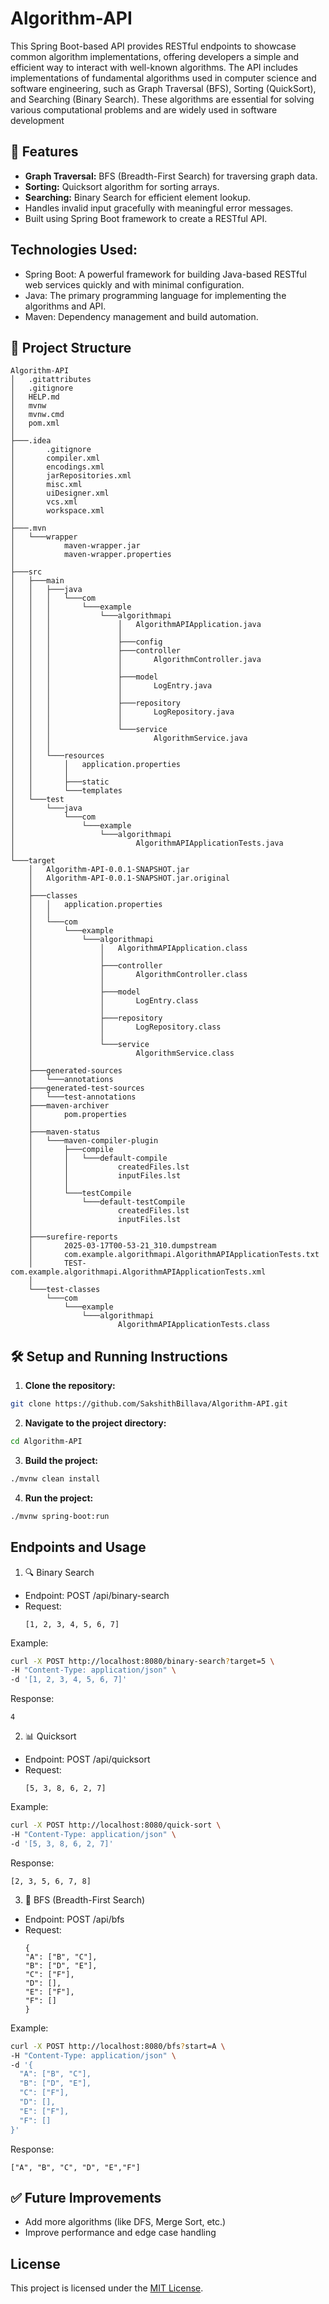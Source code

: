 # Algorithm-API

This Spring Boot-based API provides RESTful endpoints to showcase common algorithm implementations, offering developers a simple and efficient way to interact with well-known algorithms. The API includes implementations of fundamental algorithms used in computer science and software engineering, such as Graph Traversal (BFS), Sorting (QuickSort), and Searching (Binary Search). These algorithms are essential for solving various computational problems and are widely used in software development

## 🚀 Features
- **Graph Traversal:** BFS (Breadth-First Search) for traversing graph data.
- **Sorting:** Quicksort algorithm for sorting arrays.
- **Searching:** Binary Search for efficient element lookup.
- Handles invalid input gracefully with meaningful error messages.
- Built using Spring Boot framework to create a RESTful API.

## Technologies Used:
- Spring Boot: A powerful framework for building Java-based RESTful web services quickly and with minimal configuration.
- Java: The primary programming language for implementing the algorithms and API.
- Maven: Dependency management and build automation.

## 📂 Project Structure
```
Algorithm-API
│   .gitattributes
│   .gitignore
│   HELP.md
│   mvnw
│   mvnw.cmd
│   pom.xml
│
├───.idea
│       .gitignore
│       compiler.xml
│       encodings.xml
│       jarRepositories.xml
│       misc.xml
│       uiDesigner.xml
│       vcs.xml
│       workspace.xml
│
├───.mvn
│   └───wrapper
│           maven-wrapper.jar
│           maven-wrapper.properties
│
├───src
│   ├───main
│   │   ├───java
│   │   │   └───com
│   │   │       └───example
│   │   │           └───algorithmapi
│   │   │               │   AlgorithmAPIApplication.java
│   │   │               │
│   │   │               ├───config
│   │   │               ├───controller
│   │   │               │       AlgorithmController.java
│   │   │               │
│   │   │               ├───model
│   │   │               │       LogEntry.java
│   │   │               │
│   │   │               ├───repository
│   │   │               │       LogRepository.java
│   │   │               │
│   │   │               └───service
│   │   │                       AlgorithmService.java
│   │   │
│   │   └───resources
│   │       │   application.properties
│   │       │
│   │       ├───static
│   │       └───templates
│   └───test
│       └───java
│           └───com
│               └───example
│                   └───algorithmapi
│                           AlgorithmAPIApplicationTests.java
│
└───target
    │   Algorithm-API-0.0.1-SNAPSHOT.jar
    │   Algorithm-API-0.0.1-SNAPSHOT.jar.original
    │
    ├───classes
    │   │   application.properties
    │   │
    │   └───com
    │       └───example
    │           └───algorithmapi
    │               │   AlgorithmAPIApplication.class
    │               │
    │               ├───controller
    │               │       AlgorithmController.class
    │               │
    │               ├───model
    │               │       LogEntry.class
    │               │
    │               ├───repository
    │               │       LogRepository.class
    │               │
    │               └───service
    │                       AlgorithmService.class
    │
    ├───generated-sources
    │   └───annotations
    ├───generated-test-sources
    │   └───test-annotations
    ├───maven-archiver
    │       pom.properties
    │
    ├───maven-status
    │   └───maven-compiler-plugin
    │       ├───compile
    │       │   └───default-compile
    │       │           createdFiles.lst
    │       │           inputFiles.lst
    │       │
    │       └───testCompile
    │           └───default-testCompile
    │                   createdFiles.lst
    │                   inputFiles.lst
    │
    ├───surefire-reports
    │       2025-03-17T00-53-21_310.dumpstream
    │       com.example.algorithmapi.AlgorithmAPIApplicationTests.txt
    │       TEST-com.example.algorithmapi.AlgorithmAPIApplicationTests.xml
    │
    └───test-classes
        └───com
            └───example
                └───algorithmapi
                        AlgorithmAPIApplicationTests.class
```

## 🛠️ Setup and Running Instructions
1. **Clone the repository:**
```bash
git clone https://github.com/SakshithBillava/Algorithm-API.git
```

2. **Navigate to the project directory:**
```bash
cd Algorithm-API
```

3. **Build the project:**
```bash
./mvnw clean install
```

4. **Run the project:**
```bash
./mvnw spring-boot:run
```


## Endpoints and Usage
 
1. 🔍 Binary Search
- Endpoint: POST /api/binary-search
- Request:
  ```jason
  [1, 2, 3, 4, 5, 6, 7]
  ```
Example: 
```bash
curl -X POST http://localhost:8080/binary-search?target=5 \
-H "Content-Type: application/json" \
-d '[1, 2, 3, 4, 5, 6, 7]'
```
Response:
```jason
4
```

2. 📊 Quicksort
- Endpoint: POST /api/quicksort
- Request:
  ```jason
  [5, 3, 8, 6, 2, 7]
  ```
Example: 
```bash
curl -X POST http://localhost:8080/quick-sort \
-H "Content-Type: application/json" \
-d '[5, 3, 8, 6, 2, 7]'
```
Response:
```jason
[2, 3, 5, 6, 7, 8]
```
 
3. 🧭 BFS (Breadth-First Search)
- Endpoint: POST /api/bfs
- Request:
  ```jason
  {
  "A": ["B", "C"],
  "B": ["D", "E"],
  "C": ["F"],
  "D": [],
  "E": ["F"],
  "F": []
  }
  ```
Example: 
```bash
curl -X POST http://localhost:8080/bfs?start=A \
-H "Content-Type: application/json" \
-d '{
  "A": ["B", "C"],
  "B": ["D", "E"],
  "C": ["F"],
  "D": [],
  "E": ["F"],
  "F": []
}'
```
Response:
```jason
["A", "B", "C", "D", "E","F"]
```

## ✅ Future Improvements
- Add more algorithms (like DFS, Merge Sort, etc.)
- Improve performance and edge case handling

## License
This project is licensed under the [MIT License](./LICENSE).

